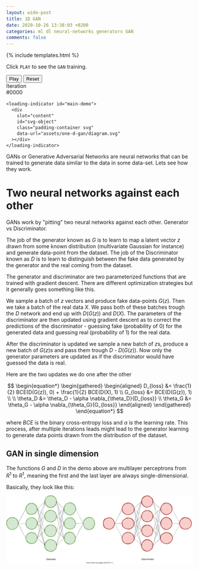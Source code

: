 ```yaml
---
layout: wide-post
title: 1D GAN
date: 2020-10-26 13:38:03 +0200
categories: ml dl neural-networks generators GAN
comments: false
---
```


<script
  data-main="/assets/one-d-gan/scripts/index.js"
  src="https://requirejs.org/docs/release/2.3.6/minified/require.js">
</script>

{% include templates.html %}

<div class="wrapper">
  <p>
    Click <code class="highlighter-rouge">PLAY</code>
    to see the <code class="highlighter-rouge">GAN</code> training.
  </p>
</div>

<div class="wide-wrapper">
  <div class="gray-box">
    <div class="white-box padding-container flex-horizontal">
      <button class="btn primary fixed-width-100" id="play-pause">Play</button>
      <button class="btn" id="reset">Reset</button>
      <div class="info-box">
        Iteration <br><span id="iteration-info">#0000</span>
      </div>
    </div>

    <loading-indicator id="main-demo">
      <div
        slot="content"
        id="svg-object"
        class="padding-container svg"
        data-url="assets/one-d-gan/diagram.svg"
      ></div>
    </loading-indicator>

  </div>
</div>

<div class="wrapper" markdown="1">

GANs or Generative Adversarial Networks are neural networks
that can be trained to generate data similar to the data in some data-set.
Lets see how they work.

# Two neural networks against each other

GANs work by "pitting" two neural networks against each other. Generator vs Discriminator.

The job of the generator known as $G$ is to learn to map a latent vector $z$
drawn from some known distribution (multivariate Gaussian for instance) and generate data-point from the dataset.
The job of the Discriminator known as $D$ is to learn to distinguish between the fake
data generated by the generator and the real coming from the dataset.

The generator and discriminator are two parameterized functions that are
trained with gradient descent. There are different optimization strategies but it generally goes
something like this.

We sample a batch of $z$ vectors and produce fake data-points $G(z)$.
Then we take a batch of the real data $X$. We pass both of these batches
trough the $D$ network and end up with $D(G(z))$ and $D(X)$.
The parameters of the discriminator are then updated using gradient
descent as to correct the predictions of the discriminator -
guessing fake (probability of 0) for the generated data and guessing
real (probability of 1) for the real data.

After the discriminator is updated we sample a new batch of $z$s, produce
a new batch of $G(z)$s and pass them trough $D$ - $D(G(z))$. Now
only the generator parameters are updated as if the discriminator
would have guessed the data is real.

Here are the two updates we do one after the other

$$
  \begin{equation*}
  \begin{gathered}
  \begin{aligned}
    D_{loss} &= \frac{1}{2} BCE(D(G(z)), 0) + \frac{1}{2} BCE(D(X), 1)
    \\
    G_{loss} &= BCE(D(G(z)), 1)
    \\
    \\
    \theta_D &= \theta_D - \alpha \nabla_{\theta_D}{D_{loss}}
    \\
    \theta_G &= \theta_G - \alpha \nabla_{\theta_G}{G_{loss}}
  \end{aligned}
  \end{gathered}
  \end{equation*}
$$

where $BCE$ is the binary cross-entropy loss and $\alpha$ is
the learning rate. This process, after multiple iterations
leads might lead to the generator learning to generate data points
drawn from the distribution of the dataset.

## GAN in single dimension

The functions $G$ and $D$ in the demo above are multilayer perceptrons
from $R^1$ to $R^1$, meaning the first and the last layer are
always single-dimensional.

Basically, they look like this:

![1D Perceptrons](/assets/one-d-gan/1d-perceptrons.svg)

</div>
